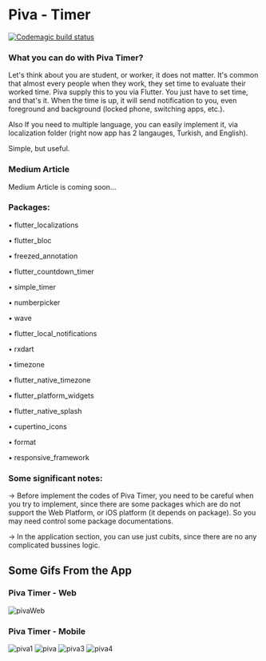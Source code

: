 # Piva - Timer

[![Codemagic build status](https://api.codemagic.io/apps/6252bf270f76ba1786d959b5/6252bf270f76ba1786d959b4/status_badge.svg)](https://codemagic.io/apps/6252bf270f76ba1786d959b5/6252bf270f76ba1786d959b4/latest_build)
### What you can do with Piva Timer?
Let's think about you are student, or worker, it does not matter. It's common that almost every people when they work, they set time to evaluate their worked time. Piva supply this to you via Flutter.
You just have to set time, and that's it. When the time is up, it will send notification to you, even foreground and background (locked phone, switching apps, etc.).

Also If you need to multiple language, you can easily implement it, via localization folder (right now app has 2 langauges, Turkish, and English).

Simple, but useful.

### Medium Article
Medium Article is coming soon...

### Packages:
• flutter_localizations
  
• flutter_bloc
 
• freezed_annotation
  
• flutter_countdown_timer
  
•  simple_timer
  
• numberpicker
 
• wave
  
• flutter_local_notifications
  
• rxdart
  
• timezone
  
• flutter_native_timezone
  
• flutter_platform_widgets
  
• flutter_native_splash
  
• cupertino_icons
  
• format
  
• responsive_framework

### Some significant notes:
-> Before implement the codes of Piva Timer, you need to be careful when you try to implement, since there are some packages which are do not support the Web Platform, or iOS platform (it depends on package). So you may need control some package documentations. 

-> In the application section, you can use just cubits, since there are no any complicated bussines logic.


## Some Gifs From the App
### Piva Timer - Web
![pivaWeb](https://user-images.githubusercontent.com/67283777/163950874-60e070c5-46f5-43fa-971e-6f32bac4f890.gif)

### Piva Timer - Mobile
![piva1](https://user-images.githubusercontent.com/67283777/163950886-20de7881-2b6a-416e-895d-73695403f39f.gif)
![piva](https://user-images.githubusercontent.com/67283777/163950888-1c74b16e-ed44-4ae5-90aa-3936e4521f24.gif)
![piva3](https://user-images.githubusercontent.com/67283777/163950891-59d8be07-9d8e-4a7f-8a92-ddc0cd925b52.gif)
![piva4](https://user-images.githubusercontent.com/67283777/163950895-15370529-b0d6-4b0f-bef0-c77c33a7383e.gif)
